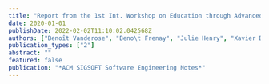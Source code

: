 ```yaml
---
title: "Report from the 1st Int. Workshop on Education through Advanced Software Engineering and Artificial Intelligence (EASEAI'19)"
date: 2020-01-01
publishDate: 2022-02-02T11:10:02.042568Z
authors: ["Benoı̂t Vanderose", "Beno\t̂ Frenay", "Julie Henry", "Xavier Devroey"]
publication_types: ["2"]
abstract: ""
featured: false
publication: "*ACM SIGSOFT Software Engineering Notes*"
---
```


